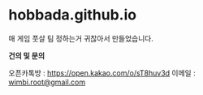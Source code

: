 # hobbada.github.io

매 게임 풋살 팀 정하는거 귀찮아서 만들었습니다.


**건의 및 문의**

오픈카톡방 : https://open.kakao.com/o/sT8huv3d
이메일 : wimbi.root@gmail.com
